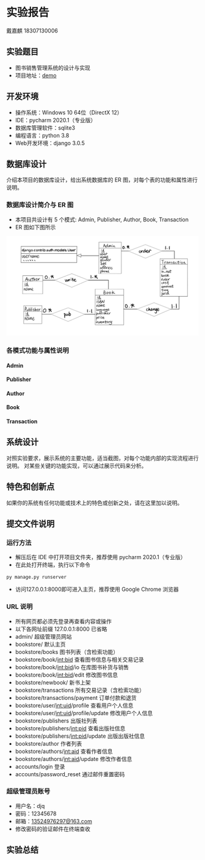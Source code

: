 # 实验报告

戴嘉麒 18307130006

## 实验题目

- 图书销售管理系统的设计与实现
- 项目地址：[demo](https://github.com/jqdai/bookstore_management_system)

## 开发环境

- 操作系统：Windows 10 64位（DirectX 12）
- IDE：pycharm 2020.1（专业版）
- 数据库管理软件：sqlite3
- 编程语言：python 3.8
- Web开发环境：django 3.0.5

## 数据库设计

介绍本项目的数据库设计，给出系统数据库的 ER 图，对每个表的功能和属性进行说明。

### 数据库设计简介与 ER 图

- 本项目共设计有 5 个模式: Admin, Publisher, Author, Book, Transaction
- ER 图如下图所示

![image](https://github.com/jqdai/bookstore_management_system/blob/master/%E4%B8%AD%E6%9C%9F%E5%AE%9E%E9%AA%8CER%E5%9B%BE.JPG)

### 各模式功能与属性说明

#### Admin

#### Publisher

#### Author

#### Book

#### Transaction

## 系统设计

对照实验要求，展示系统的主要功能，适当截图，对每个功能内部的实现流程进行说明。
对某些关键的功能实现，可以通过展示代码来分析。

## 特色和创新点

如果你的系统有任何功能或技术上的特色或创新之处，请在这里加以说明。

## 提交文件说明

### 运行方法

- 解压后在 IDE 中打开项目文件夹，推荐使用 pycharm 2020.1（专业版）
- 在此处打开终端，执行以下命令
```text
py manage.py runserver
```
- 访问127.0.0.1:8000即可进入主页，推荐使用 Google Chrome 浏览器

### URL 说明

- 所有网页都必须先登录再查看内容或操作
- 以下各网址前缀 127.0.0.1:8000 已省略
- admin/ 超级管理员网站
- bookstore/ 默认主页
- bookstore/books 图书列表（含检索功能）
- bookstore/book/<int:bid> 查看图书信息与相关交易记录
- bookstore/book/<int:bid>/io 在库图书补货与销售
- bookstore/book/<int:bid>/edit 修改图书信息
- bookstore/newbook/ 新书上架
- bookstore/transactions 所有交易记录（含检索功能）
- bookstore/transactions/payment 订单付款和退货
- bookstore/user/<int:uid>/profile 查看用户个人信息
- bookstore/user/<int:uid>/profile/update 修改用户个人信息
- bookstore/publishers 出版社列表
- bookstore/publishers/<int:pid> 查看出版社信息
- bookstore/publishers/<int:pid>/update 出版出版社信息
- bookstore/author 作者列表
- bookstore/authors/<int:aid> 查看作者信息
- bookstore/authors/<int:aid>/update 修改作者信息
- accounts/login 登录
- accounts/password_reset 通过邮件重置密码

### 超级管理员账号

- 用户名：djq
- 密码：12345678
- 邮箱：13524976297@163.com
- 修改密码的验证邮件在终端查收

## 实验总结



